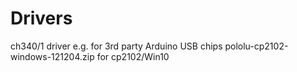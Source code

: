 # Drivers

ch340/1 driver e.g. for 3rd party Arduino USB chips
pololu-cp2102-windows-121204.zip for cp2102/Win10
